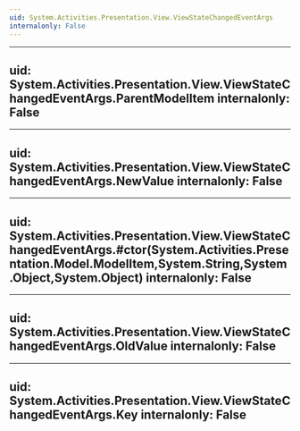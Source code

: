 ```yaml
---
uid: System.Activities.Presentation.View.ViewStateChangedEventArgs
internalonly: False
---
```


---
uid: System.Activities.Presentation.View.ViewStateChangedEventArgs.ParentModelItem
internalonly: False
---

---
uid: System.Activities.Presentation.View.ViewStateChangedEventArgs.NewValue
internalonly: False
---

---
uid: System.Activities.Presentation.View.ViewStateChangedEventArgs.#ctor(System.Activities.Presentation.Model.ModelItem,System.String,System.Object,System.Object)
internalonly: False
---

---
uid: System.Activities.Presentation.View.ViewStateChangedEventArgs.OldValue
internalonly: False
---

---
uid: System.Activities.Presentation.View.ViewStateChangedEventArgs.Key
internalonly: False
---
